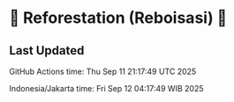 
# 🌳 Reforestation (Reboisasi) 🌲

## Last Updated

GitHub Actions time: Thu Sep 11 21:17:49 UTC 2025

Indonesia/Jakarta time: Fri Sep 12 04:17:49 WIB 2025
